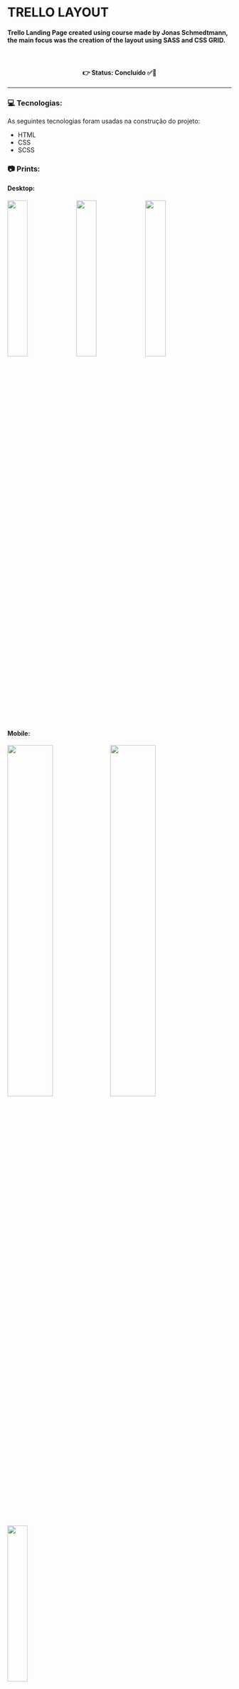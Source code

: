 # TRELLO LAYOUT
#### Trello Landing Page created using course made by Jonas Schmedtmann, the main focus was the creation of the layout using SASS and CSS GRID.


<br />

<h4 align='center'>
👉 Status: Concluído ✅👏
</h4>
<hr />

### 💻 Tecnologias:
As seguintes tecnologias foram usadas na construção do projeto:
- HTML
- CSS
- SCSS

### 📷 Prints:

#### Desktop:
<img src="https://i.ibb.co/Z6nN6TH/Desktop.png" width="30%"></img> <img src="https://i.ibb.co/LNBDQN5/desktop-2.png" width="30%"></img> <img src="https://i.ibb.co/Z6nN6TH/Desktop.png" width="30%"></img> 

#### Mobile:
<img src="https://i.ibb.co/9ZCDLvF/mobile-01.png" width="45%"></img> <img src="https://i.ibb.co/9sjZSLw/mobile-02.png" width="45%"></img><img src="https://i.ibb.co/9sjZSLw/mobile-02.png" width="30%"></img>

#### Tablets:
<img src="https://i.ibb.co/k180Pr2/tablet-01.png" width="45%"></img> <img src="https://i.ibb.co/yBD559r/tablet-02.png" width="45%"></img><img src="https://i.ibb.co/yBD559r/tablet-02.png" width="30%"></img>



